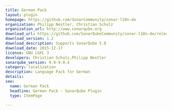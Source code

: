 ```yaml
---
title: German Pack
layout: plugin
homepage: https://github.com/SonarCommunity/sonar-l10n-de
organization: Philipp Nestler, Christian Schulz
organization_url: http://www.sonarqube.org
download_url: https://github.com/SonarQubeCommunity/sonar-l10n-de/releases/download/1.2/sonar-l10n-de-plugin-1.2.jar
download_version: 1.2
download_description: Supports SonarQube 5.0
download_date: 2015-12-17
license: GNU LGPL 3
developers: Christian Schulz,Philipp Nestler
sonarqube_version: 9.9-9.9.4
category: localization
description: Language Pack for German
details: 
seo:
  name: German Pack
  headline: German Pack - SonarQube Plugin
  type: ItemPage

---
```

